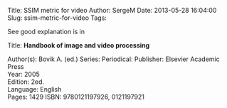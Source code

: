 Title: SSIM metric for video
Author: SergeM
Date: 2013-05-28 16:04:00
Slug: ssim-metric-for-video
Tags: 

See good explanation is in

Title: **Handbook of image and video processing&nbsp;**<div>Author(s): Bovik A. (ed.)
Series: Periodical: 
Publisher: Elsevier Academic Press&nbsp;</div><div>Year: 2005&nbsp;</div><div>Edition: 2ed.</div><div>Language: English&nbsp;</div><div>Pages: 1429
ISBN: 9780121197926, 0121197921</div>